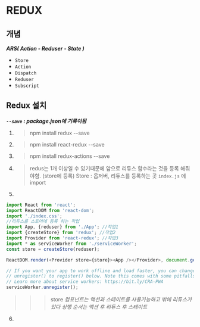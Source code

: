 # REDUX

## 개념
***ARS( Action - Reduser - State )***
 - `Store`
 - `Action`
 - `Dispatch`
 - `Reduser`
 - `Subscript`



## Redux 설치
 ___`--save` : package.json에 기록이됨___
 1. > npm install redux --save
 2. > npm install react-redux --save
 3. > npm install redux-actions --save
 4. > redus는 1개 이상일 수 있기때문에 앞으로 리듀스 함수라는 것을 등록 해줘야함.   (store에 등록)
    > Store : 옵저버, 리듀스를 등록하는 곳
    > `index.js` 에 import

 5.  
 ```javascript
import React from 'react';
import ReactDOM from 'react-dom';
import './index.css';
//리듀스를 스토어에 등록 하는 작업
import App, {reduser} from './App'; //작업1
import {createStore} from 'redux'; //작업2
import Provider from 'react-redux'; //작업3
import * as serviceWorker from './serviceWorker';
const store = createStore(reduser);

ReactDOM.render(<Provider store={store}><App /></Provider>, document.getElementById('root'));

// If you want your app to work offline and load faster, you can change
// unregister() to register() below. Note this comes with some pitfalls.
// Learn more about service workers: https://bit.ly/CRA-PWA
serviceWorker.unregister();

 ```
>>> store
*컴포넌트는 액션과 스테이트를 사용가능하고 밖에 리듀스가 있다
싱행 순서는  액션 후 리듀스 후 스테이트*
 6. 